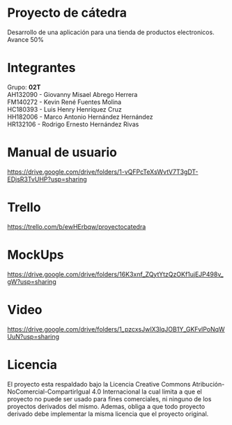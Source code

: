 # Proyecto de cátedra
Desarrollo de una aplicación para una tienda de productos electronicos.
Avance 50%
# Integrantes
Grupo: **02T**  
AH132090 - Giovanny Misael Abrego Herrera  
FM140272 - Kevin René Fuentes Molina  
HC180393 - Luis Henry Henríquez Cruz  
HH182006 - Marco Antonio Hernández Hernández  
HR132106 - Rodrigo Ernesto Hernández Rivas  
# Manual de usuario
https://drive.google.com/drive/folders/1-vQFPcTeXsWvtV7T3gDT-EDjsR3TvUHP?usp=sharing
# Trello
https://trello.com/b/ewHErbqw/proyectocatedra
# MockUps
https://drive.google.com/drive/folders/16K3xnf_ZQytYtzQzOKf1ujEJP498v_gW?usp=sharing
# Video
https://drive.google.com/drive/folders/1_pzcxsJwIX3lqJOB1Y_GKFvlPoNqWUuN?usp=sharing
# Licencia
El proyecto esta respaldado bajo la Licencia Creative Commons Atribución-NoComercial-CompartirIgual 4.0 Internacional la cual limita a que el proyecto no puede ser usado para fines comerciales, ni ninguno de los proyectos derivados del mismo. Ademas, obliga a que todo proyecto derivado debe implementar la misma licencia que el proyecto original.
